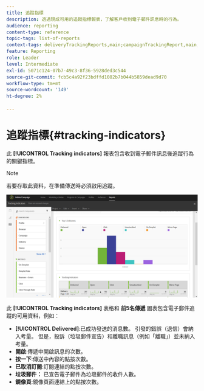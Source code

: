 ```yaml
---
title: 追蹤指標
description: 透過現成可用的追蹤指標報表，了解客戶收到電子郵件訊息時的行為。
audience: reporting
content-type: reference
topic-tags: list-of-reports
context-tags: deliveryTrackingReports,main;campaignTrackingReport,main;programTrackingReport,main
feature: Reporting
role: Leader
level: Intermediate
exl-id: 5071c124-07b7-49c3-8f36-5928ded3c544
source-git-commit: fcb5c4a92f23bdffd1082b7b044b5859dead9d70
workflow-type: tm+mt
source-wordcount: '149'
ht-degree: 2%

---
```


# 追蹤指標{#tracking-indicators}

此 **[!UICONTROL Tracking indicators]** 報表包含收到電子郵件訊息後追蹤行為的關鍵指標。

>[!NOTE]
>
>若要存取此資料，在準備傳送時必須啟用追蹤。

![](assets/delivery_reports_2.png)

此 **[!UICONTROL Tracking indicators]** 表格和 **前5名傳遞** 圖表包含電子郵件追蹤的可用資料，例如：

* **[!UICONTROL Delivered]**:已成功發送的消息數。 引發的錯誤（退信）會納入考量。 但是，投訴（垃圾郵件宣告）和離職訊息（例如「離職」）並未納入考量。
* **開啟**:傳遞中開啟訊息的次數。
* **按一下**:傳送中內容的點按次數。
* **已取消訂閱**:訂閱連結的點按次數。
* **垃圾郵件：** 已宣告電子郵件為垃圾郵件的收件人數。
* **鏡像頁**:鏡像頁面連結上的點按次數。

